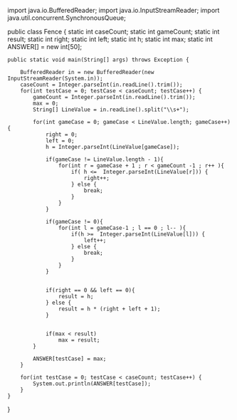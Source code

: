 import java.io.BufferedReader;
import java.io.InputStreamReader;
import java.util.concurrent.SynchronousQueue;

public class Fence {
	static int caseCount;
	static int gameCount;
	static int result;
	static int right;
	static int left;
	static int h;
	static int max;
	static int ANSWER[] =  new int[50];
	
	public static void main(String[] args) throws Exception {
		
		BufferedReader in = new BufferedReader(new InputStreamReader(System.in));
		caseCount = Integer.parseInt(in.readLine().trim());
		for(int testCase = 0; testCase < caseCount; testCase++) {
			gameCount = Integer.parseInt(in.readLine().trim());
			max = 0;
			String[] LineValue = in.readLine().split("\\s+");
			
			for(int gameCase = 0; gameCase < LineValue.length; gameCase++){
				right = 0;
				left = 0;
				h = Integer.parseInt(LineValue[gameCase]);
				
				if(gameCase != LineValue.length - 1){
					for(int r = gameCase + 1 ; r < gameCount -1 ; r++ ){
						if( h <=  Integer.parseInt(LineValue[r])) {
							right++;
						} else {
							break;
						}
					}
				}
				
				if(gameCase != 0){
					for(int l = gameCase-1 ; l == 0 ; l-- ){
						if(h >=  Integer.parseInt(LineValue[l])) {
							left++;
						} else {
							break;
						}
					}	
				}
				

				if(right == 0 && left == 0){
					result = h;
				} else {
					result = h * (right + left + 1);
				}
				
				
				if(max < result)
					max = result;
			}
			
			ANSWER[testCase] = max;
		}
		
		for(int testCase = 0; testCase < caseCount; testCase++) {
			System.out.println(ANSWER[testCase]);
		}
	}
}